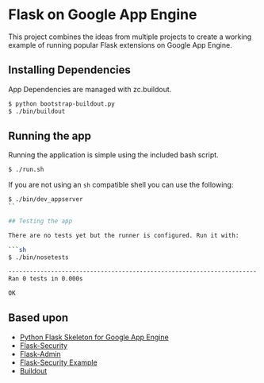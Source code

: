 # Flask on Google App Engine

This project combines the ideas from multiple projects to create a working
example of running popular Flask extensions on Google App Engine.

## Installing Dependencies

App Dependencies are managed with zc.buildout. 

```sh
$ python bootstrap-buildout.py
$ ./bin/buildout
```

## Running the app

Running the application is simple using the included bash script.

```sh
$ ./run.sh
```

If you are not using an `sh` compatible shell you can use the following:

```sh
$ ./bin/dev_appserver
``

## Testing the app

There are no tests yet but the runner is configured. Run it with:

```sh
$ ./bin/nosetests

----------------------------------------------------------------------
Ran 0 tests in 0.000s

OK
```

## Based upon

* [Python Flask Skeleton for Google App Engine](https://github.com/GoogleCloudPlatform/appengine-python-flask-skeleton)
* [Flask-Security](https://github.com/mattupstate/flask-security)
* [Flask-Admin](https://github.com/flask-admin/flask-admin)
* [Flask-Security Example](https://github.com/mattupstate/flask-security-example)
* [Buildout](https://github.com/buildout/buildout)

